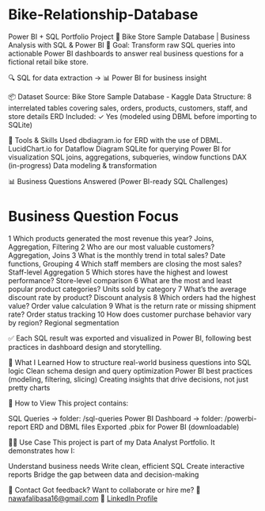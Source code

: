 # Bike-Relationship-Database
Power BI + SQL Portfolio Project
🛒 Bike Store Sample Database | Business Analysis with SQL & Power BI
📌 Goal: Transform raw SQL queries into actionable Power BI dashboards to answer real business questions for a fictional retail bike store.

🔍 SQL for data extraction → 📊 Power BI for business insight

📦 Dataset
Source: Bike Store Sample Database - Kaggle
Data Structure: 8 interrelated tables covering sales, orders, products, customers, staff, and store details
ERD Included: ✓ Yes (modeled using DBML before importing to SQLite)

🔧 Tools & Skills Used
dbdiagram.io for ERD with the use of DBML.
LucidChart.io for Dataflow Diagram
SQLite for querying
Power BI for visualization
SQL joins, aggregations, subqueries, window functions
DAX (in-progress)
Data modeling & transformation

📊 Business Questions Answered (Power BI-ready SQL Challenges)
#	Business Question	Focus
1	Which products generated the most revenue this year?	Joins, Aggregation, Filtering
2	Who are our most valuable customers?	Aggregation, Joins
3	What is the monthly trend in total sales?	Date functions, Grouping
4	Which staff members are closing the most sales?	Staff-level Aggregation
5	Which stores have the highest and lowest performance?	Store-level comparison
6	What are the most and least popular product categories?	Units sold by category
7	What’s the average discount rate by product?	Discount analysis
8	Which orders had the highest value?	Order value calculation
9	What is the return rate or missing shipment rate?	Order status tracking
10	How does customer purchase behavior vary by region?	Regional segmentation

✅ Each SQL result was exported and visualized in Power BI, following best practices in dashboard design and storytelling.

🧠 What I Learned
How to structure real-world business questions into SQL logic
Clean schema design and query optimization
Power BI best practices (modeling, filtering, slicing)
Creating insights that drive decisions, not just pretty charts

📎 How to View
This project contains:

SQL Queries → folder: /sql-queries
Power BI Dashboard → folder: /powerbi-report
ERD and DBML files
Exported .pbix for Power BI (downloadable)

👨‍💼 Use Case
This project is part of my Data Analyst Portfolio. It demonstrates how I:

Understand business needs
Write clean, efficient SQL
Create interactive reports
Bridge the gap between data and decision-making

💬 Contact
Got feedback? Want to collaborate or hire me?
📧 nawafalibasa16@gmail.com
🔗 [LinkedIn Profile](https://www.linkedin.com/in/nawaf-alibasa-69311528b/)
